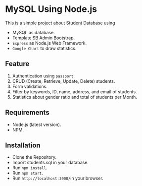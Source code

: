 # MySQL Using Node.js
This is a simple project about Student Database using
 - MySQL as database.
 - Template SB Admin Bootstrap.
 - `Express` as Node.js Web Framework.
 - `Google Chart` to draw statistics.

## Feature
1. Authentication using `passport`.
2. CRUD (Create, Retrieve, Update, Delete) students.
3. Form validations.
4. Filter by keywords, ID, name, address, and email of students.
5. Statistics about gender ratio and total of students per Month.

## Requirements
 - Node.js (latest version).
 - NPM.

## Installation
 - Clone the Repository.
 - Import students.sql in your database.
 - Run `npm install`.
 - Run `npm start`.
 - Run `http://localhost:3000/`in your browser.
